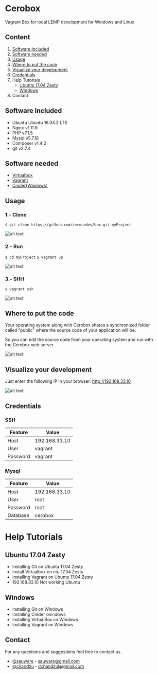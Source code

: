 # Cerobox

Vagrant Box for local LEMP development for Windows and Linux

## Content

1. [Software Included](#software-included)
2. [Software needed](#software-needed)
3. [Usage](#usage)
4. [Where to put the code](#where-to-put-the-code)
5. [Visualize your development](#visualize-your-development)
6. [Credentials](#credentials)
7. Help Tutorials
	* [Ubuntu 17.04 Zesty](#ubuntu-1704-zesty)
	* [Windows](#windows)
8. Contact

## Software Included
* Ubuntu Ubuntu 16.04.2 LTS
* Nginx v1.11.9
* PHP v7.1.5
* Mysql v5.7.18
* Composer v1.4.2
* git v2.7.4

## Software needed
* [Virtualbox](https://www.virtualbox.org/)
* [Vagrant](https://www.vagrantup.com/)
* [Cmder(Windows)](http://cmder.net/)

## Usage
### 1.- Clone
`$ git clone https://github.com/cerocodes/box.git myProject`

![alt text](http://box.cerocodes.com/images/clone.jpg "Clone")

### 2.- Run
`$ cd myProject`
`$ vagrant up`

![alt text](http://box.cerocodes.com/images/vagrant_up.jpg "Vagrant up")

### 3.- SHH
`$ vagrant ssh`

![alt text](http://box.cerocodes.com/images/vagrant_ssh.jpg "Vagrant SHH")

## Where to put the code

Your operating system along with Cerobox shares a synchronized folder called "public" where the source code of your application will be.

So you can edit the source code from your operating system and run with the Cerobox web server.

![alt text](http://box.cerocodes.com/images/put_code.jpg "Where to put the code?")

## Visualize your development

Just enter the following IP in your browser: http://192.168.33.10

![alt text](http://box.cerocodes.com/images/ip.jpg "Vagrant up")

## Credentials
### SSH
| Feature      | Value         |
| ------------ | ------------- |
| Host         | 192.168.33.10 |
| User         | vagrant       |
| Password     | vagrant       |

### Mysql
| Feature      | Value         |
| ------------ | ------------- |
| Host         | 192.168.33.10 |
| User         | root          |
| Password     | root          |
| Database     | cerobox       |

# Help Tutorials
## Ubuntu 17.04 Zesty
* Installing Git on Ubuntu 17.04 Zesty
* Install Virtualbox on ntu 17.04 Zesty
* Installing Vagrant on Ubuntu 17.04 Zesty
* 192.168.33.10 Not working Ubuntu

## Windows
* Installing Git on Windows
* Installing Cmder onindows
* Installing VirtualBox on Windows
* Installing Vagrant on Windows

## Contact
For any questions and suggestions feel free to contact us.
- [@sauware](https://twitter.com/sauware) - sauware@gmail.com
- [@chandzu](http://chandzul.com/) - dchandzul@gmail.com


